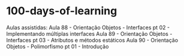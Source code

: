 # 100-days-of-learning
Aulas assistidas:
Aula 88 - Orientação Objetos - Interfaces pt 02 - Implementando múltiplas interfaces
Aula 89 - Orientação Objetos - Interfaces pt 03 - Atributos e métodos estáticos
Aula 90 - Orientação Objetos - Polimorfismo pt 01 - Introdução
